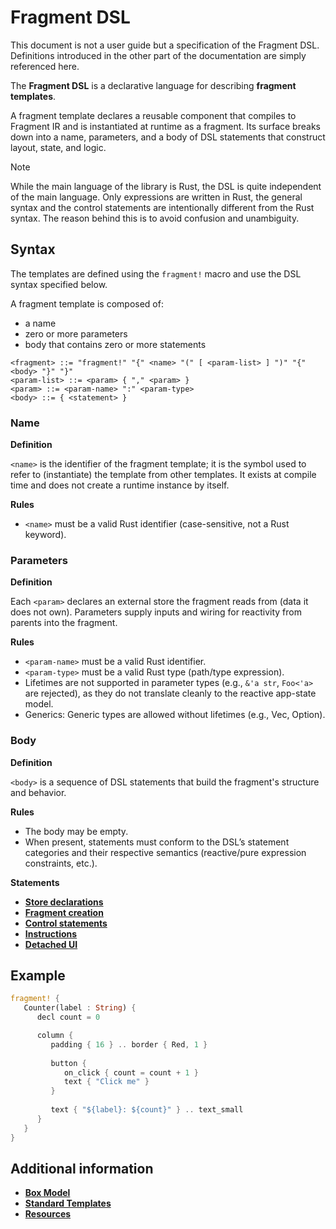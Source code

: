 # Fragment DSL

This document is not a user guide but a specification of the Fragment DSL. Definitions
introduced in the other part of the documentation are simply referenced here.

The **Fragment DSL** is a declarative language for describing **fragment templates**.

A fragment template declares a reusable component that compiles to Fragment IR and 
is instantiated at runtime as a fragment. Its surface breaks down into a name, parameters, 
and a body of DSL statements that construct layout, state, and logic.

> [!NOTE] 
>
> While the main language of the library is Rust, the DSL is quite independent of the
> main language. Only expressions are written in Rust, the general syntax and the 
> control statements are intentionally different from the Rust syntax. The reason
> behind this is to avoid confusion and unambiguity.
>

## Syntax

The templates are defined using the `fragment!` macro and use the DSL syntax specified below.

A fragment template is composed of:

- a name
- zero or more parameters
- body that contains zero or more statements

```text
<fragment> ::= "fragment!" "{" <name> "(" [ <param-list> ] ")" "{" <body> "}" "}"
<param-list> ::= <param> { "," <param> } 
<param> ::= <param-name> ":" <param-type>
<body> ::= { <statement> }
```

### Name

**Definition** 

`<name>` is the identifier of the fragment template; it is the symbol used to refer
to (instantiate) the template from other templates. It exists at compile time and does not create
a runtime instance by itself.

**Rules**

- `<name>` must be a valid Rust identifier (case-sensitive, not a Rust keyword).

### Parameters

**Definition** 

Each `<param>` declares an external store the fragment reads from (data it does not own).
Parameters supply inputs and wiring for reactivity from parents into the fragment.

**Rules**

- `<param-name>` must be a valid Rust identifier.
- `<param-type>` must be a valid Rust type (path/type expression).
- Lifetimes are not supported in parameter types (e.g., `&'a str`, `Foo<'a>` are rejected), as 
  they do not translate cleanly to the reactive app-state model.
- Generics: Generic types are allowed without lifetimes (e.g., Vec<String>, Option<u32>).

### Body

**Definition**

`<body>` is a sequence of DSL statements that build the fragment's structure and behavior. 

**Rules**

- The body may be empty.
- When present, statements must conform to the DSL’s statement categories and their respective semantics (reactive/pure expression constraints, etc.).

**Statements**

- [**Store declarations**](./10_store_declarations.md)
- [**Fragment creation**](./20_fragment_creation.md)
- [**Control statements**](./30_control_statements.md)
- [**Instructions**](./40_instructions.md)
- [**Detached UI**](./50_detached_ui.md)

## Example

```rust
fragment! {
   Counter(label : String) {
      decl count = 0

      column {
         padding { 16 } .. border { Red, 1 }
         
         button {
            on_click { count = count + 1 }
            text { "Click me" }
         }
   
         text { "${label}: ${count}" } .. text_small
      }
   }
}
```

## Additional information

- [**Box Model**](./box_model.md)
- [**Standard Templates**](./standard_templates.md)
- [**Resources**](./resources.md)
